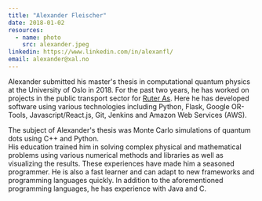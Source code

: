 ```yaml
---
title: "Alexander Fleischer"
date: 2018-01-02
resources:
  - name: photo
    src: alexander.jpeg
linkedin: https://www.linkedin.com/in/alexanfl/
email: alexander@xal.no
---
```

Alexander submitted his master's thesis in computational quantum physics at
the University of Oslo in 2018. 
For the past two years, he has worked on projects in the public 
transport sector for [Ruter As](www.ruter.no). Here he has developed
software using various technologies including Python, Flask, Google OR-Tools,
Javascript/React.js, Git, Jenkins and Amazon Web Services (AWS).
<!--more-->
The subject of Alexander's thesis was Monte Carlo simulations of quantum dots
using C++ and Python.  
His education trained him in solving complex physical and 
mathematical problems using various numerical methods and libraries
as well as visualizing the results. 
These experiences have made him a seasoned programmer. 
He is also a fast learner and can adapt to new frameworks and
programming languages quickly.
In addition to the aforementioned programming languages, he has experience
with Java and C.
